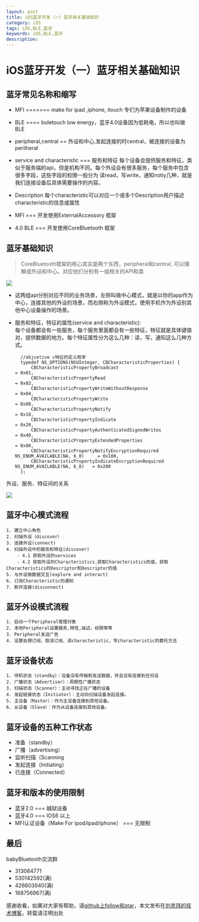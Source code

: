 ```yaml
---
layout: post
title: iOS蓝牙开发（一）蓝牙相关基础知识
category: iOS
tags: iOS,BLE,蓝牙
keywords: iOS,BLE,蓝牙
description: 
---
```



#   iOS蓝牙开发（一）蓝牙相关基础知识

##  蓝牙常见名称和缩写

- MFI ======= make for ipad ,iphone, itouch
 专们为苹果设备制作的设备

- BLE ==== buletouch low energy，蓝牙4.0设备因为低耗电，所以也叫做BLE

- peripheral,central == 外设和中心,发起连接的时central，被连接的设备为perilheral

- service and characteristic === 服务和特征
  每个设备会提供服务和特征，类似于服务端的api，但是机构不同。每个外设会有很多服务，每个服务中包含很多字段，这些字段的权限一般分为
  读read，写write，通知notiy几种，就是我们连接设备后具体需要操作的内容。

- Description 每个characteristic可以对应一个或多个Description用户描述characteristic的信息或属性

- MFI === 开发使用ExternalAccessory 框架

- 4.0 BLE  === 开发使用CoreBluetooth 框架

##  蓝牙基础知识
>   CoreBluetooth框架的核心其实是两个东西，peripheral和central, 可以理解成外设和中心。对应他们分别有一组相关的API和类

![](http://images.jumppo.com/uploads/CoreBluetoothFramework.jpeg)

- 这两组api分别对应不同的业务场景，左侧叫做中心模式，就是以你的app作为中心，连接其他的外设的场景，而右侧称为外设模式，使用手机作为外设别其他中心设备操作的场景。

- 服务和特征，特征的属性(service and characteristic):<br/>
    每个设备都会有一些服务，每个服务里面都会有一些特征，特征就是具体键值对，提供数据的地方。每个特征属性分为这么几种：读，写，通知这么几种方式。

        //objcetive c特征的定义枚举
        typedef NS_OPTIONS(NSUInteger, CBCharacteristicProperties) {
            CBCharacteristicPropertyBroadcast												= 0x01,
            CBCharacteristicPropertyRead													= 0x02,
            CBCharacteristicPropertyWriteWithoutResponse									= 0x04,
            CBCharacteristicPropertyWrite													= 0x08,
            CBCharacteristicPropertyNotify													= 0x10,
            CBCharacteristicPropertyIndicate												= 0x20,
            CBCharacteristicPropertyAuthenticatedSignedWrites								= 0x40,
            CBCharacteristicPropertyExtendedProperties										= 0x80,
            CBCharacteristicPropertyNotifyEncryptionRequired NS_ENUM_AVAILABLE(NA, 6_0)		= 0x100,
            CBCharacteristicPropertyIndicateEncryptionRequired NS_ENUM_AVAILABLE(NA, 6_0)	= 0x200
        };

 外设、服务、特征间的关系

![](http://images.jumppo.com/uploads/TreeOfServicesAndCharacteristics_Remote_2x.png)

##  蓝牙中心模式流程

    1. 建立中心角色
    2. 扫描外设（discover）
    3. 连接外设(connect)
    4. 扫描外设中的服务和特征(discover)
        - 4.1 获取外设的services
        - 4.2 获取外设的Characteristics,获取Characteristics的值，获取Characteristics的Descriptor和Descriptor的值
    5. 与外设做数据交互(explore and interact)
    6. 订阅Characteristic的通知
    7. 断开连接(disconnect)

##  蓝牙外设模式流程

    1. 启动一个Peripheral管理对象
    2. 本地Peripheral设置服务,特性,描述，权限等等
    3. Peripheral发送广告
    4. 设置处理订阅、取消订阅、读characteristic、写characteristic的委托方法

##  蓝牙设备状态

    1. 待机状态（standby）：设备没有传输和发送数据，并且没有连接到任何设
    2. 广播状态（Advertiser）：周期性广播状态
    3. 扫描状态（Scanner）：主动寻找正在广播的设备
    4. 发起链接状态（Initiator）：主动向扫描设备发起连接。
    5. 主设备（Master）：作为主设备连接到其他设备。
    6. 从设备（Slave）：作为从设备连接到其他设备。

## 蓝牙设备的五种工作状态

   - 准备（standby）
   - 广播（advertising）
   - 监听扫描（Scanning
   - 发起连接（Initiating）
   - 已连接（Connected）

##  蓝牙和版本的使用限制

- 蓝牙2.0 === 越狱设备
- 蓝牙4.0 === IOS6 以上
- MFI认证设备（Make For ipod/ipad/iphone） === 无限制


##  最后


babyBluetooth交流群

-   313084771
-   530142592(满)
-   426603940(满)
-   168756967(满)

感谢收看，如果对大家有帮助，请[github上follow和star](https://github.com/coolnameismy)，本文发布在[刘彦玮的技术博客](http://liuyanwei.jumppo.com/)，转载请注明出处
